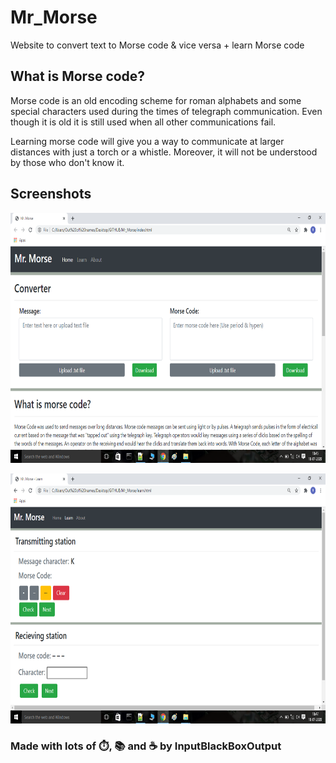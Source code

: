 # Mr_Morse
Website to convert text to Morse code & vice versa + learn Morse code

## What is Morse code?
Morse code is an old encoding scheme for roman alphabets and some special characters used during the times of telegraph communication.
Even though it is old it is still used when all other communications fail. 

Learning morse code will give you a way to communicate at larger distances with just a torch or a whistle. 
Moreover, it will not be understood by those who don't know it.

## Screenshots

<kbd><img src="/img/Screenshot1.png" height=400 alt="Screenshot1"></kbd>

<kbd><img src="/img/Screenshot2.png" height=400 alt="Screenshot2"></kbd>

### Made with lots of ⏱️, 📚 and ☕ by InputBlackBoxOutput 
